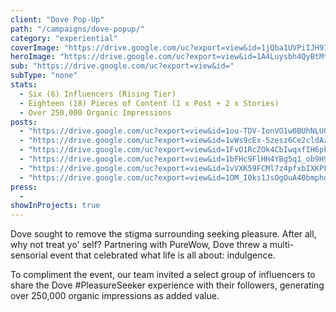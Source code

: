 ```yaml
---
client: "Dove Pop-Up"
path: "/campaigns/dove-popup/"
category: "experiential"
coverImage: "https://drive.google.com/uc?export=view&id=1jQba1UVPiIJH91P8ut1WKPmCMyP5bRMS"
heroImage: "https://drive.google.com/uc?export=view&id=1A4Luysbh4QyBtMttMHC9L1l5e_nIQ1GK"
sub: "https://drive.google.com/uc?export=view&id="
subType: "none"
stats:
  - Six (6) Influencers (Rising Tier)
  - Eighteen (18) Pieces of Content (1 x Post + 2 x Stories)
  - Over 250,000 Organic Impressions
posts:
  - "https://drive.google.com/uc?export=view&id=1ou-TDV-IonVO1w0BUhNLU0qsS2IzhhST"
  - "https://drive.google.com/uc?export=view&id=1vWs9cEx-5zesz6Ce2cldAzzXeXGF2h0K"
  - "https://drive.google.com/uc?export=view&id=1FvO1RcZOk4CbIwqxfIH6pkCkEqg_URfE"
  - "https://drive.google.com/uc?export=view&id=1bFHc9FlHH4YBg5q1_ob9H9h774szEAyi"
  - "https://drive.google.com/uc?export=view&id=1vVXK59FCMl7z4pfxbIXKPF5zCkojioAS"
  - "https://drive.google.com/uc?export=view&id=1OM_I0ks1JsOgOuA40bmphq5ktp0HfBOw"
press:
  -
showInProjects: true
---
```


Dove sought to remove the stigma surrounding seeking pleasure. After all, why not treat yo' self? Partnering with PureWow, Dove threw a multi-sensorial event that celebrated what life is all about: indulgence.

To compliment the event, our team invited a select group of influencers to share the Dove #PleasureSeeker experience with their followers, generating over 250,000 organic impressions as added value.
